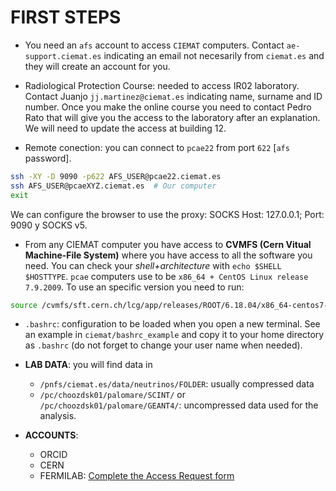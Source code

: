# FIRST STEPS
* You need an `afs` account to access `CIEMAT` computers. Contact `ae-support.ciemat.es` indicating an email not necesarily from `ciemat.es` and they will create an account for you.

* Radiological Protection Course: needed to access IR02 laboratory. Contact Juanjo `jj.martinez@ciemat.es` indicating name, surname and ID number. Once you make the online course you need to contact Pedro Rato that will give you the access to the laboratory after an explanation. We will need to update the access at building 12.

* Remote conection: you can connect to `pcae22` from port `622` [`afs` password].
```bash
ssh -XY -D 9090 -p622 AFS_USER@pcae22.ciemat.es
ssh AFS_USER@pcaeXYZ.ciemat.es  # Our computer
exit
```
We can configure the browser to use the proxy: SOCKS Host: 127.0.0.1; Port: 9090 y SOCKS v5.

* From any CIEMAT computer you have access to **CVMFS (Cern Vitual Machine-File System)** where you have access to all the software you need. You can check your _shell+architecture_ with `echo $SHELL $HOSTTYPE`. `pcae` computers use to be `x86_64 + CentOS Linux release 7.9.2009`. To use an specific version you need to run:
```bash
source /cvmfs/sft.cern.ch/lcg/app/releases/ROOT/6.18.04/x86_64-centos7-gcc48-opt/bin/thisroot.sh
```
* `.bashrc`: configuration to be loaded when you open a new terminal. See an example in `ciemat/bashrc_example` and copy it to your home directory as `.bashrc` (do not forget to change your user name when needed). 
* **LAB DATA**: you will find data in 
    - `/pnfs/ciemat.es/data/neutrinos/FOLDER`: usually compressed data
    - `/pc/choozdsk01/palomare/SCINT/` or `/pc/choozdsk01/palomare/GEANT4/`: uncompressed data used for the analysis.

* **ACCOUNTS**:
    - ORCID
    - CERN
    - FERMILAB: [Complete the Access Request form](https://fermi.servicenowservices.com/expert_shell.do?sysparm_sys_id=63f9f6a8dbd148104e65ff621f961975)